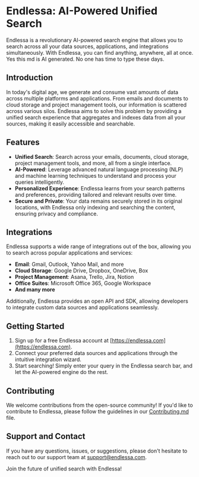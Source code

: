 # Endlessa: AI-Powered Unified Search

Endlessa is a revolutionary AI-powered search engine that allows you to search across all your data sources, applications, and integrations simultaneously. With Endlessa, you can find anything, anywhere, all at once. Yes this md is AI generated. No one has time to type these days. 

## Introduction

In today's digital age, we generate and consume vast amounts of data across multiple platforms and applications. From emails and documents to cloud storage and project management tools, our information is scattered across various silos. Endlessa aims to solve this problem by providing a unified search experience that aggregates and indexes data from all your sources, making it easily accessible and searchable.

## Features

- **Unified Search**: Search across your emails, documents, cloud storage, project management tools, and more, all from a single interface.
- **AI-Powered**: Leverage advanced natural language processing (NLP) and machine learning techniques to understand and process your queries intelligently.
- **Personalized Experience**: Endlessa learns from your search patterns and preferences, providing tailored and relevant results over time.
- **Secure and Private**: Your data remains securely stored in its original locations, with Endlessa only indexing and searching the content, ensuring privacy and compliance.

## Integrations

Endlessa supports a wide range of integrations out of the box, allowing you to search across popular applications and services:

- **Email**: Gmail, Outlook, Yahoo Mail, and more
- **Cloud Storage**: Google Drive, Dropbox, OneDrive, Box
- **Project Management**: Asana, Trello, Jira, Notion
- **Office Suites**: Microsoft Office 365, Google Workspace
- **And many more**

Additionally, Endlessa provides an open API and SDK, allowing developers to integrate custom data sources and applications seamlessly.

## Getting Started

1. Sign up for a free Endlessa account at [https://endlessa.com](https://endlessa.com).
2. Connect your preferred data sources and applications through the intuitive integration wizard.
3. Start searching! Simply enter your query in the Endlessa search bar, and let the AI-powered engine do the rest.

## Contributing

We welcome contributions from the open-source community! If you'd like to contribute to Endlessa, please follow the guidelines in our [Contributing.md](Contributing.md) file.

## Support and Contact

If you have any questions, issues, or suggestions, please don't hesitate to reach out to our support team at [support@endlessa.com](mailto:support@endlessa.com).

Join the future of unified search with Endlessa!
